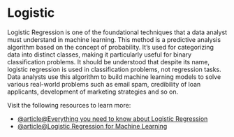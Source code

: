 # Logistic 

Logistic Regression is one of the foundational techniques that a data analyst must understand in machine learning. This method is a predictive analysis algorithm based on the concept of probability. It’s used for categorizing data into distinct classes, making it particularly useful for binary classification problems. It should be understood that despite its name, logistic regression is used in classification problems, not regression tasks. Data analysts use this algorithm to build machine learning models to solve various real-world problems such as email spam, credibility of loan applicants, development of marketing strategies and so on.

Visit the following resources to learn more:

- [@article@Everything you need to know about Logistic Regression](https://www.spiceworks.com/tech/artificial-intelligence/articles/what-is-logistic-regression/)
- [@article@Logistic Regression for Machine Learning](https://machinelearningmastery.com/logistic-regression-for-machine-learning/)